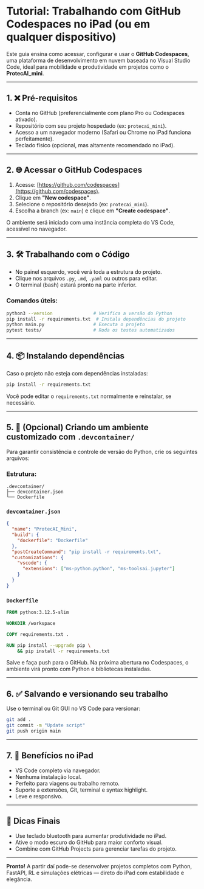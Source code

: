 # Tutorial: Trabalhando com GitHub Codespaces no iPad (ou em qualquer dispositivo)

Este guia ensina como acessar, configurar e usar o **GitHub Codespaces**, uma plataforma de desenvolvimento em nuvem baseada no Visual Studio Code, ideal para mobilidade e produtividade em projetos como o **ProtecAI_mini**.

---

## 1. ❌ Pré-requisitos

- Conta no GitHub (preferencialmente com plano Pro ou Codespaces ativado).
- Repositório com seu projeto hospedado (ex: `protecai_mini`).
- Acesso a um navegador moderno (Safari ou Chrome no iPad funciona perfeitamente).
- Teclado físico (opcional, mas altamente recomendado no iPad).

---

## 2. 🌐 Acessar o GitHub Codespaces

1. Acesse: [https://github.com/codespaces](https://github.com/codespaces).
2. Clique em **"New codespace"**.
3. Selecione o repositório desejado (ex: `protecai_mini`).
4. Escolha a branch (ex: `main`) e clique em **"Create codespace"**.

O ambiente será iniciado com uma instância completa do VS Code, acessível no navegador.

---

## 3. 🛠️ Trabalhando com o Código

- No painel esquerdo, você verá toda a estrutura do projeto.
- Clique nos arquivos `.py`, `.md`, `.yaml` ou outros para editar.
- O terminal (bash) estará pronto na parte inferior.

### Comandos úteis:
```bash
python3 --version               # Verifica a versão do Python
pip install -r requirements.txt  # Instala dependências do projeto
python main.py                  # Executa o projeto
pytest tests/                   # Roda os testes automatizados
```

---

## 4. 📦 Instalando dependências

Caso o projeto não esteja com dependências instaladas:
```bash
pip install -r requirements.txt
```

Você pode editar o `requirements.txt` normalmente e reinstalar, se necessário.

---

## 5. 🐳 (Opcional) Criando um ambiente customizado com `.devcontainer/`

Para garantir consistência e controle de versão do Python, crie os seguintes arquivos:

### Estrutura:
```
.devcontainer/
├── devcontainer.json
└── Dockerfile
```

### `devcontainer.json`
```json
{
  "name": "ProtecAI_Mini",
  "build": {
    "dockerfile": "Dockerfile"
  },
  "postCreateCommand": "pip install -r requirements.txt",
  "customizations": {
    "vscode": {
      "extensions": ["ms-python.python", "ms-toolsai.jupyter"]
    }
  }
}
```

### `Dockerfile`
```Dockerfile
FROM python:3.12.5-slim

WORKDIR /workspace

COPY requirements.txt .

RUN pip install --upgrade pip \
    && pip install -r requirements.txt
```

Salve e faça push para o GitHub. Na próxima abertura no Codespaces, o ambiente virá pronto com Python e bibliotecas instaladas.

---

## 6. ✅ Salvando e versionando seu trabalho

Use o terminal ou Git GUI no VS Code para versionar:
```bash
git add .
git commit -m "Update script"
git push origin main
```

---

## 7. 📱 Benefícios no iPad

- VS Code completo via navegador.
- Nenhuma instalação local.
- Perfeito para viagens ou trabalho remoto.
- Suporte a extensões, Git, terminal e syntax highlight.
- Leve e responsivo.

---

## 🎯 Dicas Finais

- Use teclado bluetooth para aumentar produtividade no iPad.
- Ative o modo escuro do GitHub para maior conforto visual.
- Combine com GitHub Projects para gerenciar tarefas do projeto.

---

**Pronto!** A partir daí pode-se desenvolver projetos completos com Python, FastAPI, RL e simulações elétricas — direto do  iPad com estabilidade e elegância.
